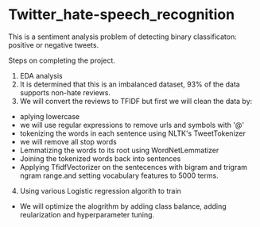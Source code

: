 # Twitter_hate-speech_recognition

This is a sentiment analysis problem of detecting binary classificaton: positive or negative tweets. 

Steps on completing the project.

1) EDA analysis 
2) It is determined that this is an imbalanced dataset, 93% of the data supports non-hate reviews.
3) We will convert the reviews to TFIDF but first we will clean the data by:
  - aplying lowercase
  - we will use regular expressions to remove urls and symbols with '@'
  - tokenizing the words in each sentence using NLTK's TweetTokenizer
  - we will remove all stop words
  - Lemmatizing the words to its root using WordNetLemmatizer
  - Joining the tokenized words back into sentences
  - Applying TfidfVectorizer on the sentecences with bigram and trigram ngram range.and setting vocabulary features to 5000 terms.
4) Using various Logistic regression algorith to train
  - We will optimize the alogrithm by adding class balance, adding reularization and hyperparameter tuning. 
